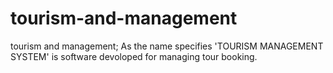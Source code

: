 # tourism-and-management
tourism and management; As the name specifies 'TOURISM MANAGEMENT SYSTEM' is software devoloped for managing tour booking.
